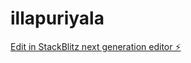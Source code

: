 # illapuriyala

[Edit in StackBlitz next generation editor ⚡️](https://stackblitz.com/~/github.com/rajeshrishi2002/illapuriyala)
